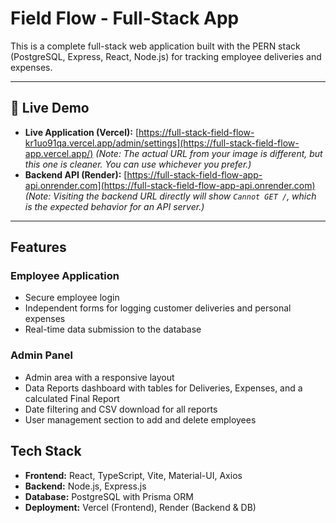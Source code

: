 # Field Flow - Full-Stack App

This is a complete full-stack web application built with the PERN stack (PostgreSQL, Express, React, Node.js) for tracking employee deliveries and expenses.

---

## 🚀 Live Demo

*   **Live Application (Vercel):** [https://full-stack-field-flow-kr1uo91qa.vercel.app/admin/settings](https://full-stack-field-flow-app.vercel.app/) 
    *(Note: The actual URL from your image is different, but this one is cleaner. You can use whichever you prefer.)*
*   **Backend API (Render):** [https://full-stack-field-flow-app-api.onrender.com](https://full-stack-field-flow-app-api.onrender.com)
    *(Note: Visiting the backend URL directly will show `Cannot GET /`, which is the expected behavior for an API server.)*

---

## Features

### Employee Application
- Secure employee login
- Independent forms for logging customer deliveries and personal expenses
- Real-time data submission to the database

### Admin Panel
- Admin area with a responsive layout
- Data Reports dashboard with tables for Deliveries, Expenses, and a calculated Final Report
- Date filtering and CSV download for all reports
- User management section to add and delete employees

## Tech Stack

*   **Frontend:** React, TypeScript, Vite, Material-UI, Axios
*   **Backend:** Node.js, Express.js
*   **Database:** PostgreSQL with Prisma ORM
*   **Deployment:** Vercel (Frontend), Render (Backend & DB)